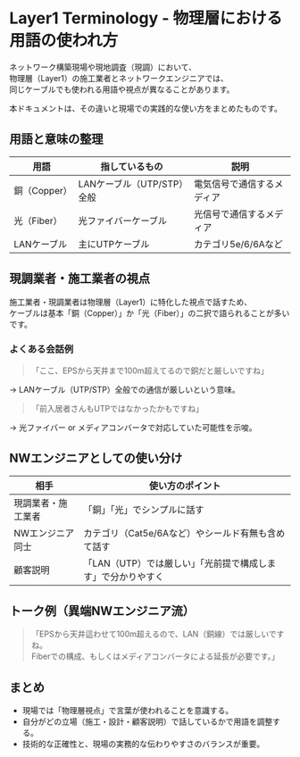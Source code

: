 # Layer1 Terminology - 物理層における用語の使われ方

ネットワーク構築現場や現地調査（現調）において、  
物理層（Layer1）の施工業者とネットワークエンジニアでは、  
同じケーブルでも使われる用語や視点が異なることがあります。  

本ドキュメントは、その違いと現場での実践的な使い方をまとめたものです。


## 用語と意味の整理

|用語|指しているもの|説明|
|--|--|--|
|銅（Copper）|LANケーブル（UTP/STP）全般|電気信号で通信するメディア|
|光（Fiber）|光ファイバーケーブル|光信号で通信するメディア|
|LANケーブル|主にUTPケーブル|カテゴリ5e/6/6Aなど|


## 現調業者・施工業者の視点

施工業者・現調業者は物理層（Layer1）に特化した視点で話すため、  
ケーブルは基本「銅（Copper）」か「光（Fiber）」の二択で語られることが多いです。  

### よくある会話例

> 「ここ、EPSから天井まで100m超えてるので銅だと厳しいですね」  

→ LANケーブル（UTP/STP）全般での通信が厳しいという意味。

> 「前入居者さんもUTPではなかったかもですね」  

→ 光ファイバー or メディアコンバータで対応していた可能性を示唆。


## NWエンジニアとしての使い分け

|相手|使い方のポイント|
|--|--|
|現調業者・施工業者|「銅」「光」でシンプルに話す|
|NWエンジニア同士|カテゴリ（Cat5e/6Aなど）やシールド有無も含めて話す|
|顧客説明|「LAN（UTP）では厳しい」「光前提で構成します」で分かりやすく|


## トーク例（異端NWエンジニア流）

> 「EPSから天井這わせて100m超えるので、LAN（銅線）では厳しいですね。  
> Fiberでの構成、もしくはメディアコンバータによる延長が必要です。」


## まとめ

- 現場では「物理層視点」で言葉が使われることを意識する。
- 自分がどの立場（施工・設計・顧客説明）で話しているかで用語を調整する。
- 技術的な正確性と、現場の実務的な伝わりやすさのバランスが重要。

